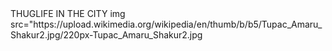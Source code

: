 <HTML>
<HEAD>THUGLIFE IN THE CITY</HEAD>
<TITLE>NAIROBI'S MOST WANTED</TITLE>
<BODY>img src="https://upload.wikimedia.org/wikipedia/en/thumb/b/b5/Tupac_Amaru_Shakur2.jpg/220px-Tupac_Amaru_Shakur2.jpg</BODY></HTML></a>
